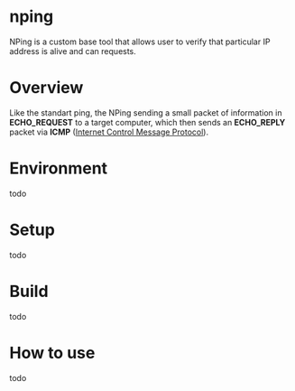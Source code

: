 # nping
NPing is a custom base tool that allows user to verify that particular IP address is alive and can requests.

# Overview
Like the standart ping, the NPing sending a small packet of information in **ECHO_REQUEST** to a target computer, which then sends an **ECHO_REPLY** packet via **ICMP** ([Internet Control Message Protocol](https://en.wikipedia.org/wiki/Internet_Control_Message_Protocol)).

# Environment
todo

# Setup
todo

# Build
todo

# How to use
todo
